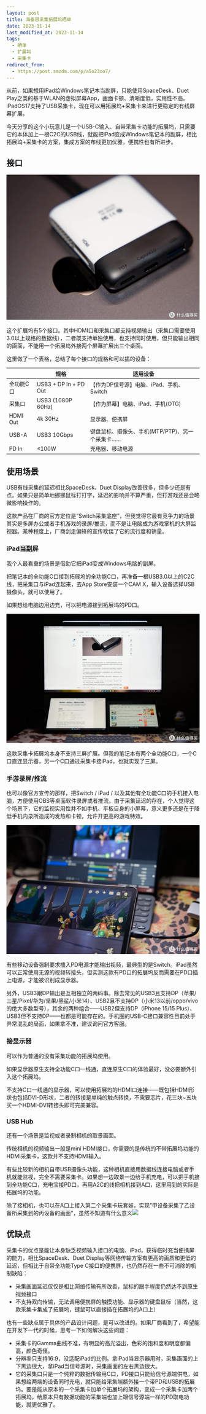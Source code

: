 ```yaml
---
layout: post
title: 海备思采集拓展坞晒单
date: 2023-11-14
last_modified_at: 2023-11-14
tags:
  - 晒单
  - 扩展坞
  - 采集卡
redirect_from:
  - https://post.smzdm.com/p/a5o23oo7/
---
```

从前，如果想用iPad给Windows笔记本当副屏，只能使用SpaceDesk、Duet Play之类的基于WLAN的虚拟屏幕App，画面卡顿、清晰度低，实用性不高。iPadOS17支持了USB采集卡，现在可以用拓展坞+采集卡来进行更稳定的有线屏幕扩展。

今天分享的这个小玩意儿是一个USB-C输入、自带采集卡功能的拓展坞，只需要它的本体加上一根C2C的USB线，就能把iPad变成Windows笔记本的副屏，相比拓展坞+采集卡的方案，集成方案的布线更加优雅，便携性也有所进步。

## 接口

![](/assets/img/capture-dock-1.webp)

这个扩展坞有5个接口。其中HDMI口和采集口都支持视频输出（采集口需要使用3.0以上规格的数据线），二者既支持单独使用，也支持同时使用，但只能输出相同的画面，不能用一个拓展坞外接两个屏幕扩展出三个桌面。

这里做了一个表格，总结了每个接口的规格和可以插的设备：

|          | 规格                    | 适用设备                          |
| -------- | --------------------- | ----------------------------- |
| 全功能C口    | USB3 + DP In + PD Out | 【作为DP信号源】电脑、iPad、手机、Switch    |
| 采集口      | USB3 (1080P 60Hz)     | 【作为屏幕】电脑、iPad、手机(OTG)         |
| HDMI Out | 4k 30Hz               | 显示器、便携屏                       |
| USB-A    | USB3 10Gbps           | 键盘鼠标、摄像头、手机(MTP/PTP)、另一个采集卡…… |
| PD In    | ≤100W                 | 充电器、移动电源                      |

## 使用场景

USB有线采集的延迟相比SpaceDesk、Duet Display改善很多，但多少还是有点。如果只是简单地挪挪鼠标打打字，延迟的影响并不算严重，但打游戏还是会略微影响操作的。

这款产品在厂商的官方定位是“Switch采集底座”，但我觉得它最有竞争力的场景其实是多屏办公或者手机游戏的录屏/推流，而不是让电脑成为游戏掌机的大屏监视器。某种程度上，厂商剑走偏锋的宣传耽误了它的流行度和销量。

### iPad当副屏

我个人最看重的场景是借助它把iPad变成Windows电脑的副屏。

把笔记本的全功能C口接到拓展坞的全功能C口，再准备一根USB3.0以上的C2C线，把采集口与iPad连起来，去App Store安装一个CAM X，输入设备选择USB摄像头，就可以使用了。

如果想给电脑边用边充，可以把电源接到拓展坞的PD口。

![](/assets/img/capture-dock-2.webp)

这款采集卡拓展坞本身不支持三屏扩展。但我的笔记本有两个全功能C口，一个C口直连显示器，另一个C口通过采集卡接iPad，也就实现了三屏。

### 手游录屏/推流

也可以像官方宣传的那样，把Switch / iPad / 以及其他有全功能C口的手机接入电脑，方便使用OBS等桌面软件录屏或者推流。由于采集延迟的存在，个人觉得这个场景下，它的监视实用性并不如手机、平板自身的小屏幕，意义更多还是在于降低手机内录所造成的发热和卡顿，允许开更高的游戏特效。

![](/assets/img/capture-dock-3.webp)

有些移动设备强制要求插入PD电源才能输出视频，最典型的是Switch。iPad虽然可以正常使用无源的视频转接头，但实测这款有PD口的拓展坞反而需要在PD口插上电源，才能被识别成显示器。

另外，USB3跟DP输出是互相独立的两码事。除去常见的USB3且支持DP（苹果/三星/Pixel/华为/坚果/黑鲨/小米14）、USB2且不支持DP（小米13以前/oppo/vivo的绝大多数型号），其余的两种组合——USB2但支持DP（iPhone 15/15 Plus）、USB3但不支持DP——也都是可能存在的。手机圈的USB-C接口兼容性目前处于异常混乱的局面，如果拿不准，建议询问官方客服。

### 接显示器

可以作为普通的没有采集功能的拓展坞使用。

如果显示器原生支持全功能C口一线通，直连原生C口的体验最好，没必要额外引入这个拓展坞。

不支持C口一线通的显示器，可以使用拓展坞的HDMI口连接——既包括HDMI形状也包括DVI-D形状，二者的转接是单纯的触点转换，不需要芯片，花三块~五块买一个HDMI-DVI转接头即可完美兼容。

### USB Hub

还有一个场景是监视或者录制相机的取景画面。

传统相机的视频输出一般是mini HDMI接口，你需要的是传统的不带拓展坞功能的HDMI采集卡，这款并不支持HDMI输入。

有些比较新的相机自带USB摄像头功能，这种相机直接用数据线连接电脑或者手机就能监视，完全不需要采集卡。如果想一边取景一边给手机充电，可以把手机接到全功能C口，充电宝接PD口，再用A2C的线把相机接到A口，这里用到的实际是拓展坞的功能。

除了接相机，也可以在A口上接入第二个采集卡玩套娃，实现”甲设备采集了乙设备所采集到的丙设备的画面”，虽然不知道有什么意义<img class="sticker" src="https://res.smzdm.com/images/emotions/50.png">

## 优缺点

采集卡的优点是能让本身缺乏视频输入接口的电脑、iPad，获得临时充当便携屏的能力，相比SpaceDesk、Duet Display等网络传输方案有更高的画质和更低的延迟，但相比于自带全功能Type C接口的便携屏，也仍然存在一些不可消除的机制缺陷：

- 采集画面延迟仅仅是相比网络传输有所改善，鼠标的跟手程度仍然达不到原生视频接口
- 不支持双向传输，无法调用便携屏的触摸功能、显示器的键盘鼠标（当然，这款采集卡集成了拓展坞，键鼠可以直接插在拓展坞的A口上）

也有一些缺点属于具体的产品设计问题，是可以改进的。如果厂商看到了，希望能在开发下一代的时候，思考一下如何解决这些问题：

- 采集卡的Gamma曲线不准，有明显的高光溢出，色彩的饱和度和明度都偏高，颜色奇怪。
- 分辨率只支持16:9，没适配iPad的比例。拿iPad当显示器用时，采集画面的上下黑边很大，拿iPad当信号源时，采集画面的左右黑边很大。
- 它的采集口只是一个纯粹的数据传输用C口，PD接口只能给信号源端供电，如果想给两端的设备同时充电，就只能给采集端额外接一个带PD和USB的拓展坞。要是能从原本的一个采集卡加单个拓展坞的架构，变成一个采集卡加两个拓展坞，给原本只有数据功能的采集端也加上跟信号源端一样的PD取电功能，就更优雅了。